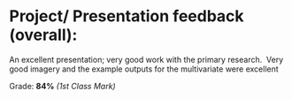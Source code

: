 # Project/ Presentation feedback (overall): 

An excellent presentation; very good work with the primary research.  
Very good imagery and the example outputs for the multivariate were excellent

Grade: **84%** *(1st Class Mark)*
